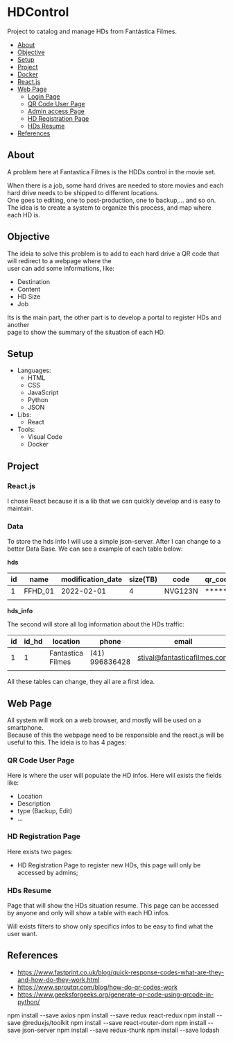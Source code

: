 # HDControl
Project to catalog and manage HDs from Fantástica Filmes.

- [About](#about)
- [Objective](#objective)
- [Setup](#setup)
- [Project](#project)
- [Docker](#docker)
- [React.js](#reactjs)
- [Web Page](#web-page)
    - [Login Page](#login-page)
    - [QR Code User Page](#qr-code-user-page)
    - [Admin access Page](#admin-access-page)
    - [HD Registration Page](#hd-registration-page)
    - [HDs Resume](#hds-resume)
- [References](#references)

## About
A problem here at Fantastica Filmes is the HDDs control in the movie set. 

When there is a job, some hard drives are needed to store movies and each hard drive needs to be shipped to different locations.<br />
One goes to editing, one to post-production, one to backup,... and so on.
The idea is to create a system to organize this process, and map where each HD is.

## Objective
The ideia to solve this problem is to add to each hard drive a QR code that will redirect to a webpage where the <br />
user can add some informations, like:

- Destination
- Content
- HD Size
- Job

Its is the main part, the other part is to develop a portal to register HDs and another <br />
page to show the summary of the situation of each HD.

## Setup
- Languages:
    - HTML
    - CSS
    - JavaScript
    - Python
    - JSON
- Libs:
    - React
- Tools:
    - Visual Code
    - Docker

## Project

### React.js
I chose React because it is a lib that we can quickly develop and is easy to maintain.

### Data
To store the hds info I will use a simple json-server. After I can change to a better Data Base.
We can see a example of each table below:

**hds**

| id | name | modification_date | size(TB) | code | qr_code | url_image |
| --- | --- | --- | --- | --- | --- | --- |
| 1 | FFHD_01 | 2022-02-01 | 4 | NVG123N | ***** | https://fantasticafilmes.com/img.png |
|  |  |  |  |  |  |  |

**hds_info**

The second will store all log information about the HDs traffic:

| id  | id_hd | location  | phone | email | date | job |
| --- | --- | --- | --- | --- | --- | --- |
| 1 | 1 | Fantastica Filmes | (41) 996836428 | stival@fantasticafilmes.com | 2022-01-10 | 2022_02_FRIMESA |
|  |  |  |  |  |  |  |

All these tables can change, they all are a first idea.

## Web Page
All system will work on a web browser, and mostly will be used on a smartphone. <br />
Because of this the webpage need to be responsible and the react.js will be useful to this.
The ideia is to has 4 pages:

### QR Code User Page<br />
Here is where the user will populate the HD infos. Here will exists the fields like:
- Location
- Description
- type (Backup, Edit)
- …

### HD Registration Page<br />
Here exists two pages:

- HD Registration
Page to register new HDs, this page will only be accessed by admins;
    
### HDs Resume<br />
Page that will show the HDs situation resume. 
This page can be accessed by anyone and only will show a table with each HD infos.

Will exists filters to show only specifics infos to be easy to find what the user want.

## References
- https://www.fastprint.co.uk/blog/quick-response-codes-what-are-they-and-how-do-they-work.html
- https://www.sproutqr.com/blog/how-do-qr-codes-work
- https://www.geeksforgeeks.org/generate-qr-code-using-qrcode-in-python/


npm install --save axios
npm install --save redux react-redux
npm install --save @reduxjs/toolkit
npm install --save react-router-dom
npm install --save json-server
npm install --save redux-thunk
npm install --save lodash